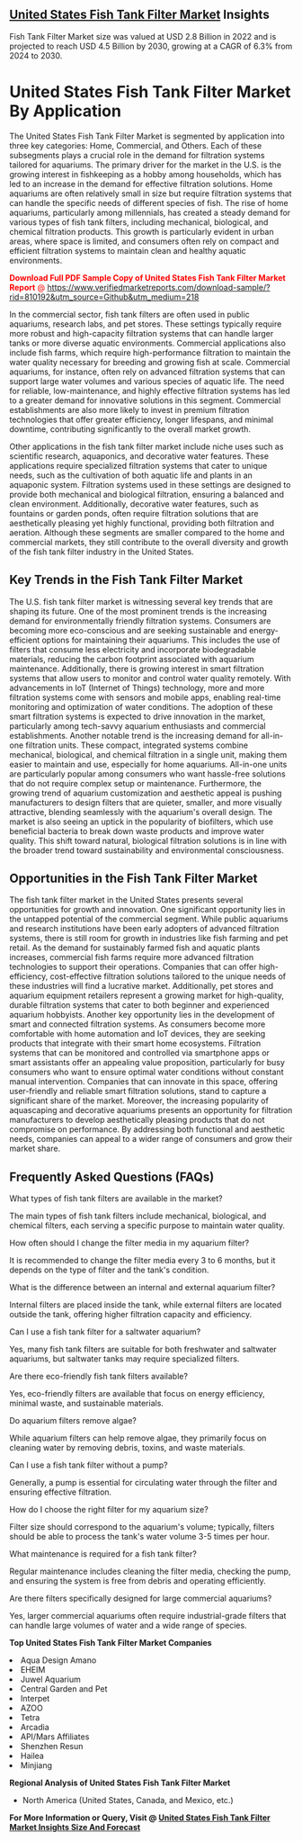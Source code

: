 <h2><a href="https://www.verifiedmarketreports.com/download-sample/?rid=810192&amp;utm_source=Github&amp;utm_medium=218" target="_blank">United States Fish Tank Filter Market</a> Insights</h2><p>Fish Tank Filter Market size was valued at USD 2.8 Billion in 2022 and is projected to reach USD 4.5 Billion by 2030, growing at a CAGR of 6.3% from 2024 to 2030.</p><p><h1>United States Fish Tank Filter Market By Application</h1> <p>The United States Fish Tank Filter Market is segmented by application into three key categories: Home, Commercial, and Others. Each of these subsegments plays a crucial role in the demand for filtration systems tailored for aquariums. The primary driver for the market in the U.S. is the growing interest in fishkeeping as a hobby among households, which has led to an increase in the demand for effective filtration solutions. Home aquariums are often relatively small in size but require filtration systems that can handle the specific needs of different species of fish. The rise of home aquariums, particularly among millennials, has created a steady demand for various types of fish tank filters, including mechanical, biological, and chemical filtration products. This growth is particularly evident in urban areas, where space is limited, and consumers often rely on compact and efficient filtration systems to maintain clean and healthy aquatic environments. <p><span class=""><span style="color: #ff0000;"><strong>Download Full PDF Sample Copy of United States Fish Tank Filter Market Report</strong> @ </span><a href="https://www.verifiedmarketreports.com/download-sample/?rid=810192&amp;utm_source=Github&amp;utm_medium=218" target="_blank">https://www.verifiedmarketreports.com/download-sample/?rid=810192&amp;utm_source=Github&amp;utm_medium=218</a></span></p></p> <p>In the commercial sector, fish tank filters are often used in public aquariums, research labs, and pet stores. These settings typically require more robust and high-capacity filtration systems that can handle larger tanks or more diverse aquatic environments. Commercial applications also include fish farms, which require high-performance filtration to maintain the water quality necessary for breeding and growing fish at scale. Commercial aquariums, for instance, often rely on advanced filtration systems that can support large water volumes and various species of aquatic life. The need for reliable, low-maintenance, and highly effective filtration systems has led to a greater demand for innovative solutions in this segment. Commercial establishments are also more likely to invest in premium filtration technologies that offer greater efficiency, longer lifespans, and minimal downtime, contributing significantly to the overall market growth. <p>Other applications in the fish tank filter market include niche uses such as scientific research, aquaponics, and decorative water features. These applications require specialized filtration systems that cater to unique needs, such as the cultivation of both aquatic life and plants in an aquaponic system. Filtration systems used in these settings are designed to provide both mechanical and biological filtration, ensuring a balanced and clean environment. Additionally, decorative water features, such as fountains or garden ponds, often require filtration solutions that are aesthetically pleasing yet highly functional, providing both filtration and aeration. Although these segments are smaller compared to the home and commercial markets, they still contribute to the overall diversity and growth of the fish tank filter industry in the United States. <h2>Key Trends in the Fish Tank Filter Market</h2> <p>The U.S. fish tank filter market is witnessing several key trends that are shaping its future. One of the most prominent trends is the increasing demand for environmentally friendly filtration systems. Consumers are becoming more eco-conscious and are seeking sustainable and energy-efficient options for maintaining their aquariums. This includes the use of filters that consume less electricity and incorporate biodegradable materials, reducing the carbon footprint associated with aquarium maintenance. Additionally, there is growing interest in smart filtration systems that allow users to monitor and control water quality remotely. With advancements in IoT (Internet of Things) technology, more and more filtration systems come with sensors and mobile apps, enabling real-time monitoring and optimization of water conditions. The adoption of these smart filtration systems is expected to drive innovation in the market, particularly among tech-savvy aquarium enthusiasts and commercial establishments. Another notable trend is the increasing demand for all-in-one filtration units. These compact, integrated systems combine mechanical, biological, and chemical filtration in a single unit, making them easier to maintain and use, especially for home aquariums. All-in-one units are particularly popular among consumers who want hassle-free solutions that do not require complex setup or maintenance. Furthermore, the growing trend of aquarium customization and aesthetic appeal is pushing manufacturers to design filters that are quieter, smaller, and more visually attractive, blending seamlessly with the aquarium's overall design. The market is also seeing an uptick in the popularity of biofilters, which use beneficial bacteria to break down waste products and improve water quality. This shift toward natural, biological filtration solutions is in line with the broader trend toward sustainability and environmental consciousness. <h2>Opportunities in the Fish Tank Filter Market</h2> <p>The fish tank filter market in the United States presents several opportunities for growth and innovation. One significant opportunity lies in the untapped potential of the commercial segment. While public aquariums and research institutions have been early adopters of advanced filtration systems, there is still room for growth in industries like fish farming and pet retail. As the demand for sustainably farmed fish and aquatic plants increases, commercial fish farms require more advanced filtration technologies to support their operations. Companies that can offer high-efficiency, cost-effective filtration solutions tailored to the unique needs of these industries will find a lucrative market. Additionally, pet stores and aquarium equipment retailers represent a growing market for high-quality, durable filtration systems that cater to both beginner and experienced aquarium hobbyists. Another key opportunity lies in the development of smart and connected filtration systems. As consumers become more comfortable with home automation and IoT devices, they are seeking products that integrate with their smart home ecosystems. Filtration systems that can be monitored and controlled via smartphone apps or smart assistants offer an appealing value proposition, particularly for busy consumers who want to ensure optimal water conditions without constant manual intervention. Companies that can innovate in this space, offering user-friendly and reliable smart filtration solutions, stand to capture a significant share of the market. Moreover, the increasing popularity of aquascaping and decorative aquariums presents an opportunity for filtration manufacturers to develop aesthetically pleasing products that do not compromise on performance. By addressing both functional and aesthetic needs, companies can appeal to a wider range of consumers and grow their market share. <h2>Frequently Asked Questions (FAQs)</h2> <p>What types of fish tank filters are available in the market?</p> <p>The main types of fish tank filters include mechanical, biological, and chemical filters, each serving a specific purpose to maintain water quality.</p> <p>How often should I change the filter media in my aquarium filter?</p> <p>It is recommended to change the filter media every 3 to 6 months, but it depends on the type of filter and the tank's condition.</p> <p>What is the difference between an internal and external aquarium filter?</p> <p>Internal filters are placed inside the tank, while external filters are located outside the tank, offering higher filtration capacity and efficiency.</p> <p>Can I use a fish tank filter for a saltwater aquarium?</p> <p>Yes, many fish tank filters are suitable for both freshwater and saltwater aquariums, but saltwater tanks may require specialized filters.</p> <p>Are there eco-friendly fish tank filters available?</p> <p>Yes, eco-friendly filters are available that focus on energy efficiency, minimal waste, and sustainable materials.</p> <p>Do aquarium filters remove algae?</p> <p>While aquarium filters can help remove algae, they primarily focus on cleaning water by removing debris, toxins, and waste materials.</p> <p>Can I use a fish tank filter without a pump?</p> <p>Generally, a pump is essential for circulating water through the filter and ensuring effective filtration.</p> <p>How do I choose the right filter for my aquarium size?</p> <p>Filter size should correspond to the aquarium's volume; typically, filters should be able to process the tank's water volume 3-5 times per hour.</p> <p>What maintenance is required for a fish tank filter?</p> <p>Regular maintenance includes cleaning the filter media, checking the pump, and ensuring the system is free from debris and operating efficiently.</p> <p>Are there filters specifically designed for large commercial aquariums?</p> <p>Yes, larger commercial aquariums often require industrial-grade filters that can handle large volumes of water and a wide range of species.</p> </p><p><strong>Top United States Fish Tank Filter Market Companies</strong></p><div data-test-id=""><p><li>Aqua Design Amano</li><li> EHEIM</li><li> Juwel Aquarium</li><li> Central Garden and Pet</li><li> Interpet</li><li> AZOO</li><li> Tetra</li><li> Arcadia</li><li> API/Mars Affiliates</li><li> Shenzhen Resun</li><li> Hailea</li><li> Minjiang</li></p><div><strong>Regional Analysis of&nbsp;United States Fish Tank Filter Market</strong></div><ul><li dir="ltr"><p dir="ltr">North America&nbsp;(United States, Canada, and Mexico, etc.)</p></li></ul><p><strong>For More Information or Query, Visit @&nbsp;</strong><strong><a href="https://www.verifiedmarketreports.com/product/fish-tank-filter-market/?utm_source=Github&amp;utm_medium=218" target="_blank">United States Fish Tank Filter Market Insights Size And Forecast</a></strong></p></div>
